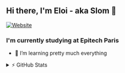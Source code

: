 ## Hi there, I'm Eloi - aka Slom 👋

[![Website](https://img.shields.io/badge/LinkedIn-blue?style=flat&logo=linkedin&labelColor=blue)](https://www.linkedin.com/in/eloi-richou/)

### I'm currently studying at Epitech Paris

- 🌱 I’m learning pretty much everything 

<details>
  <summary> ⚡ GitHub Stats</summary>
<img align="left" alt="Language Stats" src="https://github-readme-stats.vercel.app/api/top-langs/?username=sl0m&theme=dark" />
<img align="left" alt="Stats" src="https://github-readme-stats.vercel.app/api?username=Sl0m&count_private=true&show_icons=true&theme=dark" />
</details>
